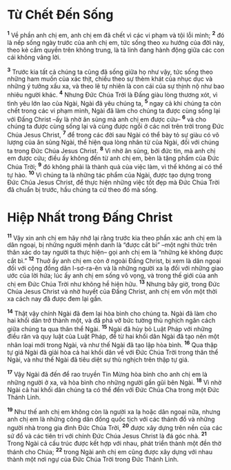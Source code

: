 # Từ Chết Đến Sống

<sup><b>1</b></sup> Về phần anh chị em, anh chị em đã chết vì các vi phạm và tội lỗi mình; <sup><b>2</b></sup> đó là nếp sống ngày trước của anh chị em, tức sống theo xu hướng của đời này, theo kẻ cầm quyền trên không trung, là tà linh đang hành động giữa các con cái không vâng lời.

<sup><b>3</b></sup> Trước kia tất cả chúng ta cũng đã sống giữa họ như vậy, tức sống theo những ham muốn của xác thịt, chiều theo sự thèm khát của nhục dục và những ý tưởng xấu xa, và theo lẽ tự nhiên là con cái của sự thịnh nộ như bao nhiêu người khác. <sup><b>4</b></sup> Nhưng Đức Chúa Trời là Đấng giàu lòng thương xót, vì tình yêu lớn lao của Ngài, Ngài đã yêu chúng ta, <sup><b>5</b></sup> ngay cả khi chúng ta còn chết trong các vi phạm mình, Ngài đã làm cho chúng ta được cùng sống lại với Đấng Christ –ấy là nhờ ân sủng mà anh chị em được cứu– <sup><b>6</b></sup> và cho chúng ta được cùng sống lại và cùng được ngồi ở các nơi trên trời trong Đức Chúa Jesus Christ, <sup><b>7</b></sup> để trong các đời sau Ngài có thể bày tỏ sự giàu có vô lượng của ân sủng Ngài, thể hiện qua lòng nhân từ của Ngài, đối với chúng ta trong Đức Chúa Jesus Christ. <sup><b>8</b></sup> Vì nhờ ân sủng, bởi đức tin, mà anh chị em được cứu; điều ấy không đến từ anh chị em, bèn là tặng phẩm của Đức Chúa Trời; <sup><b>9</b></sup> đó không phải là thành quả của việc làm, vì thế không ai có thể tự hào. <sup><b>10</b></sup> Vì chúng ta là những tác phẩm của Ngài, được tạo dựng trong Đức Chúa Jesus Christ, để thực hiện những việc tốt đẹp mà Đức Chúa Trời đã chuẩn bị trước, hầu chúng ta cứ theo đó mà sống.

# Hiệp Nhất trong Đấng Christ

<sup><b>11</b></sup> Vậy xin anh chị em hãy nhớ lại rằng trước kia theo phần xác anh chị em là dân ngoại, bị những người mệnh danh là “được cắt bì” –một nghi thức trên thân xác do tay người ta thực hiện– gọi anh chị em là “những kẻ không được cắt bì.” <sup><b>12</b></sup> Thuở ấy anh chị em còn ở ngoài Đấng Christ, bị xem là dân ngoại đối với cộng đồng dân I-sơ-ra-ên và là những người xa lạ đối với những giao ước của lời hứa; lúc ấy anh chị em sống vô vọng, và trong thế giới của anh chị em Đức Chúa Trời như không hề hiện hữu. <sup><b>13</b></sup> Nhưng bây giờ, trong Đức Chúa Jesus Christ và nhờ huyết của Đấng Christ, anh chị em vốn một thời xa cách nay đã được đem lại gần.

<sup><b>14</b></sup> Thật vậy chính Ngài đã đem lại hòa bình cho chúng ta. Ngài đã làm cho hai khối dân trở thành một, và đã phá vỡ bức tường thù nghịch ngăn cách giữa chúng ta qua thân thể Ngài. <sup><b>15</b></sup> Ngài đã hủy bỏ Luật Pháp với những điều răn và quy luật của Luật Pháp, để từ hai khối dân Ngài đã tạo nên một nhân loại mới trong Ngài, và như thế Ngài đã tạo lập hòa bình. <sup><b>16</b></sup> Qua thập tự giá Ngài đã giải hòa cả hai khối dân về với Đức Chúa Trời trong thân thể Ngài, và như thế Ngài đã tiêu diệt sự thù nghịch trên thập tự giá.

<sup><b>17</b></sup> Vậy Ngài đã đến để rao truyền Tin Mừng hòa bình cho anh chị em là những người ở xa, và hòa bình cho những người gần gũi bên Ngài. <sup><b>18</b></sup> Vì nhờ Ngài cả hai khối dân chúng ta có thể đến với Đức Chúa Cha trong một Đức Thánh Linh.

<sup><b>19</b></sup> Như thế anh chị em không còn là người xa lạ hoặc dân ngoại nữa, nhưng anh chị em là những công dân đồng quốc tịch với các thánh đồ và những người nhà trong gia đình Đức Chúa Trời, <sup><b>20</b></sup> được xây dựng trên nền của các sứ đồ và các tiên tri với chính Đức Chúa Jesus Christ là đá góc nhà. <sup><b>21</b></sup> Trong Ngài cả cấu trúc được kết hợp với nhau, phát triển thành một đền thờ thánh cho Chúa; <sup><b>22</b></sup> trong Ngài anh chị em cũng được xây dựng với nhau thành một nơi ngự của Đức Chúa Trời trong Đức Thánh Linh.
